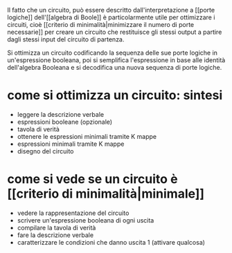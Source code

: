 Il fatto che un circuito, può essere descritto dall'interpretazione a [[porte logiche]] dell'[[algebra di Boole]] è particolarmente utile per ottimizzare i circuiti, cioè [[criterio di minimalità|minimizzare il numero di porte necessarie]] per creare un circuito che restituisce gli stessi output a partire dagli stessi input del circuito di partenza.

Si ottimizza un circuito codificando la sequenza delle sue porte logiche in un'espressione booleana, poi si semplifica l'espressione in base alle identità dell'algebra Booleana e si decodifica una nuova sequenza di porte logiche.

# come si ottimizza un circuito: sintesi
- leggere la descrizione verbale
- espressioni booleane (opzionale)
- tavola di verità
- ottenere le espressioni minimali tramite K mappe
- espressioni minimali tramite K mappe
- disegno del circuito

# come si vede se un circuito è [[criterio di minimalità|minimale]]
- vedere la rappresentazione del circuito
- scrivere un'espressione booleana di ogni uscita
- compilare la tavola di verità
- fare la descrizione verbale
- caratterizzare le condizioni che danno uscita 1 (attivare qualcosa)